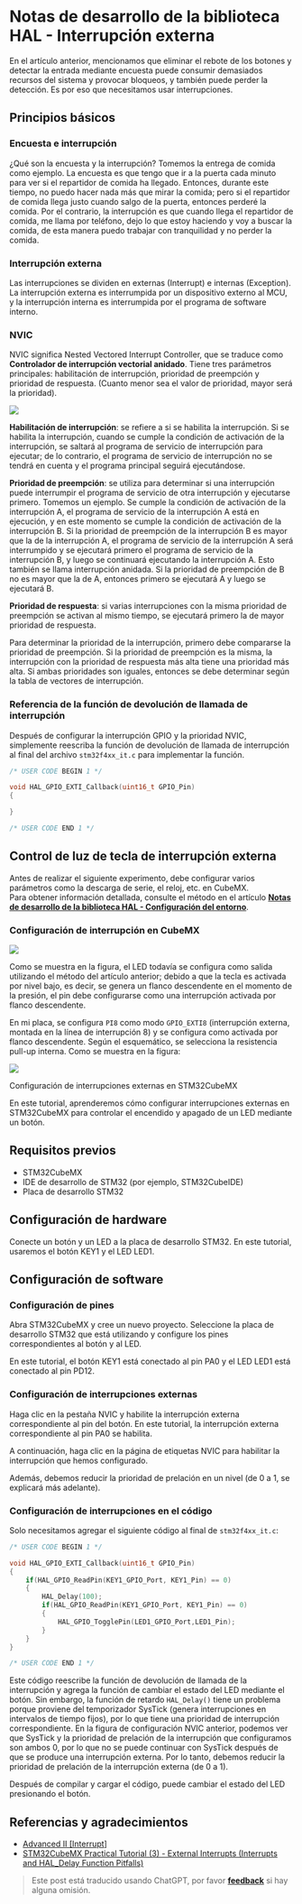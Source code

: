 # Notas de desarrollo de la biblioteca HAL - Interrupción externa

En el artículo anterior, mencionamos que eliminar el rebote de los botones y detectar la entrada mediante encuesta puede consumir demasiados recursos del sistema y provocar bloqueos, y también puede perder la detección. Es por eso que necesitamos usar interrupciones.

## Principios básicos

### Encuesta e interrupción

¿Qué son la encuesta y la interrupción? Tomemos la entrega de comida como ejemplo. La encuesta es que tengo que ir a la puerta cada minuto para ver si el repartidor de comida ha llegado. Entonces, durante este tiempo, no puedo hacer nada más que mirar la comida; pero si el repartidor de comida llega justo cuando salgo de la puerta, entonces perderé la comida. Por el contrario, la interrupción es que cuando llega el repartidor de comida, me llama por teléfono, dejo lo que estoy haciendo y voy a buscar la comida, de esta manera puedo trabajar con tranquilidad y no perder la comida.

### Interrupción externa

Las interrupciones se dividen en externas (Interrupt) e internas (Exception). La interrupción externa es interrumpida por un dispositivo externo al MCU, y la interrupción interna es interrumpida por el programa de software interno.

### NVIC

NVIC significa Nested Vectored Interrupt Controller, que se traduce como **Controlador de interrupción vectorial anidado**. Tiene tres parámetros principales: habilitación de interrupción, prioridad de preempción y prioridad de respuesta. (Cuanto menor sea el valor de prioridad, mayor será la prioridad).

![](https://wiki-media-1253965369.cos.ap-guangzhou.myqcloud.com/img/20210206121058.png)

**Habilitación de interrupción**: se refiere a si se habilita la interrupción. Si se habilita la interrupción, cuando se cumple la condición de activación de la interrupción, se saltará al programa de servicio de interrupción para ejecutar; de lo contrario, el programa de servicio de interrupción no se tendrá en cuenta y el programa principal seguirá ejecutándose.

**Prioridad de preempción**: se utiliza para determinar si una interrupción puede interrumpir el programa de servicio de otra interrupción y ejecutarse primero. Tomemos un ejemplo. Se cumple la condición de activación de la interrupción A, el programa de servicio de la interrupción A está en ejecución, y en este momento se cumple la condición de activación de la interrupción B. Si la prioridad de preempción de la interrupción B es mayor que la de la interrupción A, el programa de servicio de la interrupción A será interrumpido y se ejecutará primero el programa de servicio de la interrupción B, y luego se continuará ejecutando la interrupción A. Esto también se llama interrupción anidada. Si la prioridad de preempción de B no es mayor que la de A, entonces primero se ejecutará A y luego se ejecutará B.

**Prioridad de respuesta**: si varias interrupciones con la misma prioridad de preempción se activan al mismo tiempo, se ejecutará primero la de mayor prioridad de respuesta.

Para determinar la prioridad de la interrupción, primero debe compararse la prioridad de preempción. Si la prioridad de preempción es la misma, la interrupción con la prioridad de respuesta más alta tiene una prioridad más alta. Si ambas prioridades son iguales, entonces se debe determinar según la tabla de vectores de interrupción.

### Referencia de la función de devolución de llamada de interrupción

Después de configurar la interrupción GPIO y la prioridad NVIC, simplemente reescriba la función de devolución de llamada de interrupción al final del archivo `stm32f4xx_it.c` para implementar la función.

```c
/* USER CODE BEGIN 1 */

void HAL_GPIO_EXTI_Callback(uint16_t GPIO_Pin)
{

}

/* USER CODE END 1 */
```

## Control de luz de tecla de interrupción externa

Antes de realizar el siguiente experimento, debe configurar varios parámetros como la descarga de serie, el reloj, etc. en CubeMX.  
Para obtener información detallada, consulte el método en el artículo [**Notas de desarrollo de la biblioteca HAL - Configuración del entorno**](https://wiki-power.com/es/HAL%E5%BA%93%E5%BC%80%E5%8F%91%E7%AC%94%E8%AE%B0-%E7%8E%AF%E5%A2%83%E9%85%8D%E7%BD%AE).

### Configuración de interrupción en CubeMX

![](https://wiki-media-1253965369.cos.ap-guangzhou.myqcloud.com/img/20210205150422.png)

Como se muestra en la figura, el LED todavía se configura como salida utilizando el método del artículo anterior; debido a que la tecla es activada por nivel bajo, es decir, se genera un flanco descendente en el momento de la presión, el pin debe configurarse como una interrupción activada por flanco descendente.

En mi placa, se configura `PI8` como modo `GPIO_EXTI8` (interrupción externa, montada en la línea de interrupción 8) y se configura como activada por flanco descendente. Según el esquemático, se selecciona la resistencia pull-up interna. Como se muestra en la figura:

![](https://wiki-media-1253965369.cos.ap-guangzhou.myqcloud.com/img/20210403222304.png)

Configuración de interrupciones externas en STM32CubeMX

En este tutorial, aprenderemos cómo configurar interrupciones externas en STM32CubeMX para controlar el encendido y apagado de un LED mediante un botón.

## Requisitos previos

- STM32CubeMX
- IDE de desarrollo de STM32 (por ejemplo, STM32CubeIDE)
- Placa de desarrollo STM32

## Configuración de hardware

Conecte un botón y un LED a la placa de desarrollo STM32. En este tutorial, usaremos el botón KEY1 y el LED LED1.

## Configuración de software

### Configuración de pines

Abra STM32CubeMX y cree un nuevo proyecto. Seleccione la placa de desarrollo STM32 que está utilizando y configure los pines correspondientes al botón y al LED.

En este tutorial, el botón KEY1 está conectado al pin PA0 y el LED LED1 está conectado al pin PD12.

### Configuración de interrupciones externas

Haga clic en la pestaña NVIC y habilite la interrupción externa correspondiente al pin del botón. En este tutorial, la interrupción externa correspondiente al pin PA0 se habilita.

A continuación, haga clic en la página de etiquetas NVIC para habilitar la interrupción que hemos configurado.

Además, debemos reducir la prioridad de prelación en un nivel (de 0 a 1, se explicará más adelante).

### Configuración de interrupciones en el código

Solo necesitamos agregar el siguiente código al final de `stm32f4xx_it.c`:

```c title="stm32f4xx_it.c"
/* USER CODE BEGIN 1 */

void HAL_GPIO_EXTI_Callback(uint16_t GPIO_Pin)
{
    if(HAL_GPIO_ReadPin(KEY1_GPIO_Port, KEY1_Pin) == 0)
    {
        HAL_Delay(100);
        if(HAL_GPIO_ReadPin(KEY1_GPIO_Port, KEY1_Pin) == 0)
        {
            HAL_GPIO_TogglePin(LED1_GPIO_Port,LED1_Pin);
        }
    }
}

/* USER CODE END 1 */
```

Este código reescribe la función de devolución de llamada de la interrupción y agrega la función de cambiar el estado del LED mediante el botón. Sin embargo, la función de retardo `HAL_Delay()` tiene un problema porque proviene del temporizador SysTick (genera interrupciones en intervalos de tiempo fijos), por lo que tiene una prioridad de interrupción correspondiente. En la figura de configuración NVIC anterior, podemos ver que SysTick y la prioridad de prelación de la interrupción que configuramos son ambos 0, por lo que no se puede continuar con SysTick después de que se produce una interrupción externa. Por lo tanto, debemos reducir la prioridad de prelación de la interrupción externa (de 0 a 1).

Después de compilar y cargar el código, puede cambiar el estado del LED presionando el botón.

## Referencias y agradecimientos

- [Advanced II [Interrupt]](https://alchemicronin.github.io/posts/ff6aca34/)
- [STM32CubeMX Practical Tutorial (3) - External Interrupts (Interrupts and HAL_Delay Function Pitfalls)](https://blog.csdn.net/weixin_43892323/article/details/104383560?utm_medium=distribute.pc_relevant.none-task-blog-BlogCommendFromMachineLearnPai2-1.control&depth_1-utm_source=distribute.pc_relevant.none-task-blog-BlogCommendFromMachineLearnPai2-1.control)

> Este post está traducido usando ChatGPT, por favor [**feedback**](https://github.com/linyuxuanlin/Wiki_MkDocs/issues/new) si hay alguna omisión.